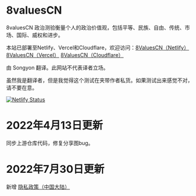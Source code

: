 # 8valuesCN

8valuesCN 政治测验衡量个人的政治价值观，包括平等、民族、自由、传统、市场、国际、威权和进步。

本站已部署至Netlify、Vercel和Cloudflare，欢迎访问：[8ValuesCN（Netlify）](https://8valuescn.netlify.app/) [8ValuesCN（Vercel）](https://8valuescn.vercel.app/) [8ValuesCN（Cloudflare）](https://8valuescn.pages.dev/)

由 Songyon 翻译。此网站不代表译者立场。

虽然我是翻译者，但是我觉得这个测试在夹带作者私货。如果测试出来感觉不对，请不要在意。

[![Netlify Status](https://api.netlify.com/api/v1/badges/13bb7f2b-db22-4630-81fd-2c6420e50b20/deploy-status)](https://app.netlify.com/sites/8valuescn/deploys)

# 2022年4月13日更新

同步上游仓库代码，修复分享图bug。

# 2022年7月30日更新

新增 [隐私政策（中国大陆）](https://github.com/Songyon/8valuescn/blob/master/8Values%20%E4%B8%AD%E6%96%87%E7%89%88%20%E9%9A%90%E7%A7%81%E6%94%BF%E7%AD%96%EF%BC%88%E4%B8%AD%E5%9B%BD%E5%A4%A7%E9%99%86%EF%BC%89.md)